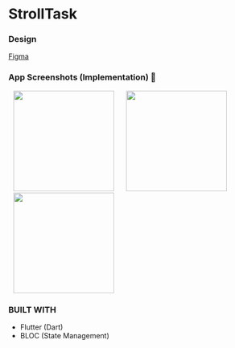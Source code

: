 # StrollTask

### Design
<a href="https://www.figma.com/design/Hn10C6kYVAOKu9noB2bFOM/Front-End-Interview-Task?node-id=1-975&t=g9xex9Kx0WKQlt6I-0" target="_blank">Figma</a>

### App Screenshots (Implementation) 🌈

<p>
    <img src="https://github.com/user-attachments/assets/5983b2b5-bc32-4664-8454-d72dae2dc9dc" width="200px" hspace="10"/>
    <img src="https://github.com/user-attachments/assets/100fc613-b33b-45b8-8279-1ea3782f722f" width="200px" hspace="10"/>
    <img src="https://github.com/user-attachments/assets/5f28ffbe-c748-494d-9449-0aff2945aec3" width="200px" hspace="10"/>
</p>

### BUILT WITH
* Flutter (Dart)
* BLOC (State Management)
